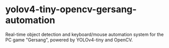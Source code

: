 # yolov4-tiny-opencv-gersang-automation
Real-time object detection and keyboard/mouse automation system for the PC game "Gersang", powered by YOLOv4-tiny and OpenCV.
